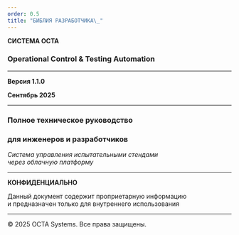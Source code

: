 ```yaml
---
order: 0.5
title: "БИБЛИЯ РАЗРАБОТЧИКА\_"
---
```


**СИСТЕМА OCTA** 

### Operational Control & Testing Automation



---



**Версия 1.1.0**

**Сентябрь 2025**



---

### Полное техническое руководство

### для инженеров и разработчиков



*Система управления испытательными стендами*\
*через облачную платформу*

---

**КОНФИДЕНЦИАЛЬНО**

Данный документ содержит проприетарную информацию\
и предназначен только для внутреннего использования

---

© 2025 OCTA Systems. Все права защищены.